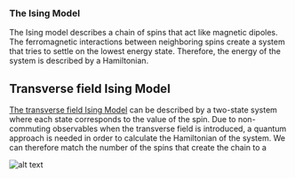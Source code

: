 ### The Ising Model
The Ising model describes a chain of spins that act like magnetic dipoles. The ferromagnetic interactions between neighboring spins create a system that tries to settle on the lowest energy state. Therefore, the energy of the system is described by a Hamiltonian.

## Transverse field Ising Model

[The transverse field Ising Model](https://en.wikipedia.org/wiki/Transverse-field_Ising_model) can be described by a two-state system where each state corresponds to the value of the spin. Due to non-commuting observables when the transverse field is introduced, a quantum approach is needed in order to calculate the Hamiltonian of the system. We can therefore match the number of the spins that create the chain to a 



![alt text](https://i.imgur.com/7FKY93c.png)
